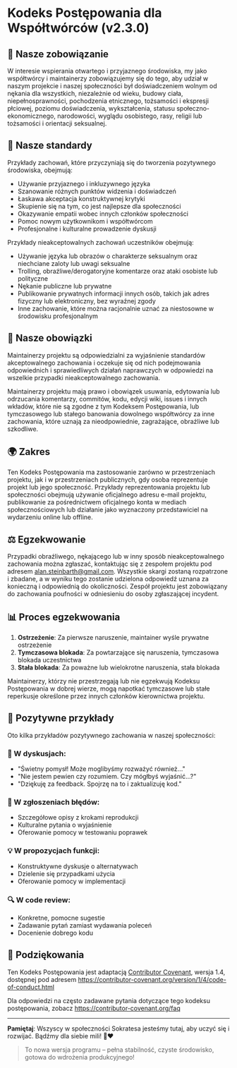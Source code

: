 # Kodeks Postępowania dla Współtwórców (v2.3.0)

## 🤝 Nasze zobowiązanie

W interesie wspierania otwartego i przyjaznego środowiska, my jako współtwórcy i maintainerzy zobowiązujemy się do tego, aby udział w naszym projekcie i naszej społeczności był doświadczeniem wolnym od nękania dla wszystkich, niezależnie od wieku, budowy ciała, niepełnosprawności, pochodzenia etnicznego, tożsamości i ekspresji płciowej, poziomu doświadczenia, wykształcenia, statusu społeczno-ekonomicznego, narodowości, wyglądu osobistego, rasy, religii lub tożsamości i orientacji seksualnej.

## 📏 Nasze standardy

Przykłady zachowań, które przyczyniają się do tworzenia pozytywnego środowiska, obejmują:

- Używanie przyjaznego i inkluzywnego języka
- Szanowanie różnych punktów widzenia i doświadczeń
- Łaskawa akceptacja konstruktywnej krytyki
- Skupienie się na tym, co jest najlepsze dla społeczności
- Okazywanie empatii wobec innych członków społeczności
- Pomoc nowym użytkownikom i współtwórcom
- Profesjonalne i kulturalne prowadzenie dyskusji

Przykłady nieakceptowalnych zachowań uczestników obejmują:

- Używanie języka lub obrazów o charakterze seksualnym oraz niechciane zaloty lub uwagi seksualne
- Trolling, obraźliwe/derogatoryjne komentarze oraz ataki osobiste lub polityczne
- Nękanie publiczne lub prywatne
- Publikowanie prywatnych informacji innych osób, takich jak adres fizyczny lub elektroniczny, bez wyraźnej zgody
- Inne zachowanie, które można racjonalnie uznać za niestosowne w środowisku profesjonalnym

## 🎯 Nasze obowiązki

Maintainerzy projektu są odpowiedzialni za wyjaśnienie standardów akceptowalnego zachowania i oczekuje się od nich podejmowania odpowiednich i sprawiedliwych działań naprawczych w odpowiedzi na wszelkie przypadki nieakceptowalnego zachowania.

Maintainerzy projektu mają prawo i obowiązek usuwania, edytowania lub odrzucania komentarzy, commitów, kodu, edycji wiki, issues i innych wkładów, które nie są zgodne z tym Kodeksem Postępowania, lub tymczasowego lub stałego banowania dowolnego współtwórcy za inne zachowania, które uznają za nieodpowiednie, zagrażające, obraźliwe lub szkodliwe.

## 🌍 Zakres

Ten Kodeks Postępowania ma zastosowanie zarówno w przestrzeniach projektu, jak i w przestrzeniach publicznych, gdy osoba reprezentuje projekt lub jego społeczność. Przykłady reprezentowania projektu lub społeczności obejmują używanie oficjalnego adresu e-mail projektu, publikowanie za pośrednictwem oficjalnego konta w mediach społecznościowych lub działanie jako wyznaczony przedstawiciel na wydarzeniu online lub offline.

## ⚖️ Egzekwowanie

Przypadki obraźliwego, nękającego lub w inny sposób nieakceptowalnego zachowania można zgłaszać, kontaktując się z zespołem projektu pod adresem alan.steinbarth@gmail.com. Wszystkie skargi zostaną rozpatrzone i zbadane, a w wyniku tego zostanie udzielona odpowiedź uznana za konieczną i odpowiednią do okoliczności. Zespół projektu jest zobowiązany do zachowania poufności w odniesieniu do osoby zgłaszającej incydent.

## 📊 Proces egzekwowania

1. **Ostrzeżenie**: Za pierwsze naruszenie, maintainer wyśle prywatne ostrzeżenie
2. **Tymczasowa blokada**: Za powtarzające się naruszenia, tymczasowa blokada uczestnictwa
3. **Stała blokada**: Za poważne lub wielokrotne naruszenia, stała blokada

Maintainerzy, którzy nie przestrzegają lub nie egzekwują Kodeksu Postępowania w dobrej wierze, mogą napotkać tymczasowe lub stałe reperkusje określone przez innych członków kierownictwa projektu.

## 🌟 Pozytywne przykłady

Oto kilka przykładów pozytywnego zachowania w naszej społeczności:

### 💬 W dyskusjach:
- "Świetny pomysł! Może moglibyśmy rozważyć również..."
- "Nie jestem pewien czy rozumiem. Czy mógłbyś wyjaśnić...?"
- "Dziękuję za feedback. Spojrzę na to i zaktualizuję kod."

### 🐛 W zgłoszeniach błędów:
- Szczegółowe opisy z krokami reprodukcji
- Kulturalne pytania o wyjaśnienie
- Oferowanie pomocy w testowaniu poprawek

### 💡 W propozycjach funkcji:
- Konstruktywne dyskusje o alternatywach
- Dzielenie się przypadkami użycia
- Oferowanie pomocy w implementacji

### 🔍 W code review:
- Konkretne, pomocne sugestie
- Zadawanie pytań zamiast wydawania poleceń
- Docenienie dobrego kodu

## 🙏 Podziękowania

Ten Kodeks Postępowania jest adaptacją [Contributor Covenant](https://contributor-covenant.org), wersja 1.4, dostępnej pod adresem https://contributor-covenant.org/version/1/4/code-of-conduct.html

Dla odpowiedzi na często zadawane pytania dotyczące tego kodeksu postępowania, zobacz https://contributor-covenant.org/faq

---

**Pamiętaj**: Wszyscy w społeczności Sokratesa jesteśmy tutaj, aby uczyć się i rozwijać. Bądźmy dla siebie mili! 🧠❤️

> To nowa wersja programu – pełna stabilność, czyste środowisko, gotowa do wdrożenia produkcyjnego!
